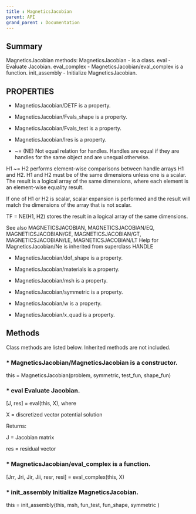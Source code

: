 ```yaml
---
title : MagneticsJacobian
parent: API
grand_parent : Documentation
---
```

## Summary
MagneticsJacobian methods:
MagneticsJacobian - is a class.
eval - Evaluate Jacobian.
eval_complex - MagneticsJacobian/eval_complex is a function.
init_assembly - Initialize MagneticsJacobian.
## PROPERTIES
* MagneticsJacobian/DETF is a property.

* MagneticsJacobian/Fvals_shape is a property.

* MagneticsJacobian/Fvals_test is a property.

* MagneticsJacobian/Ires is a property.

* ~= (NE)   Not equal relation for handles.
Handles are equal if they are handles for the same object and are
unequal otherwise.

H1 ~= H2 performs element-wise comparisons between handle arrays H1
and H2.  H1 and H2 must be of the same dimensions unless one is a
scalar.  The result is a logical array of the same dimensions, where
each element is an element-wise equality result.

If one of H1 or H2 is scalar, scalar expansion is performed and the
result will match the dimensions of the array that is not scalar.

TF = NE(H1, H2) stores the result in a logical array of the same
dimensions.

See also MAGNETICSJACOBIAN, MAGNETICSJACOBIAN/EQ, MAGNETICSJACOBIAN/GE, MAGNETICSJACOBIAN/GT, MAGNETICSJACOBIAN/LE, MAGNETICSJACOBIAN/LT
Help for MagneticsJacobian/Ne is inherited from superclass HANDLE

* MagneticsJacobian/dof_shape is a property.

* MagneticsJacobian/materials is a property.

* MagneticsJacobian/msh is a property.

* MagneticsJacobian/symmetric is a property.

* MagneticsJacobian/w is a property.

* MagneticsJacobian/x_quad is a property.

## Methods
Class methods are listed below. Inherited methods are not included.
### * MagneticsJacobian/MagneticsJacobian is a constructor.
this = MagneticsJacobian(problem, symmetric, test_fun, shape_fun)

### * eval Evaluate Jacobian.

[J, res] = eval(this, X), where

X = discretized vector potential solution

Returns:

J = Jacobian matrix

res = residual vector

### * MagneticsJacobian/eval_complex is a function.
[Jrr, Jri, Jir, Jii, resr, resi] = eval_complex(this, X)

### * init_assembly Initialize MagneticsJacobian.

this = init_assembly(this, msh, fun_test, fun_shape, symmetric )

